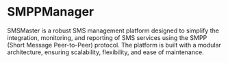 # SMPPManager
SMSMaster is a robust SMS management platform designed to simplify the integration, monitoring, and reporting of SMS services using the SMPP (Short Message Peer-to-Peer) protocol. The platform is built with a modular architecture, ensuring scalability, flexibility, and ease of maintenance.
